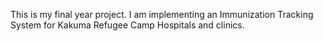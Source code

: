 This is my final year project. I am implementing an Immunization Tracking System for Kakuma Refugee Camp Hospitals and clinics.
